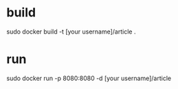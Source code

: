 # build
sudo docker build -t [your username]/article .
# run
sudo docker run -p 8080:8080 -d [your username]/article
